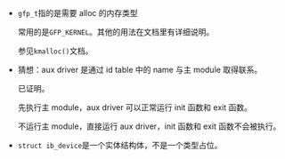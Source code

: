 * `gfp_t`指的是需要 alloc 的内存类型

    常用的是`GFP_KERNEL`。其他的用法在文档里有详细说明。

    参见`kmalloc()`文档。

* 猜想：aux driver 是通过 id table 中的 name 与主 module 取得联系。

    已证明。

    先执行主 module，aux driver 可以正常运行 init 函数和 exit 函数。

    不运行主 module，直接运行 aux driver，init 函数和 exit 函数不会被执行。

* `struct ib_device`是一个实体结构体，不是一个类型占位。
    
    